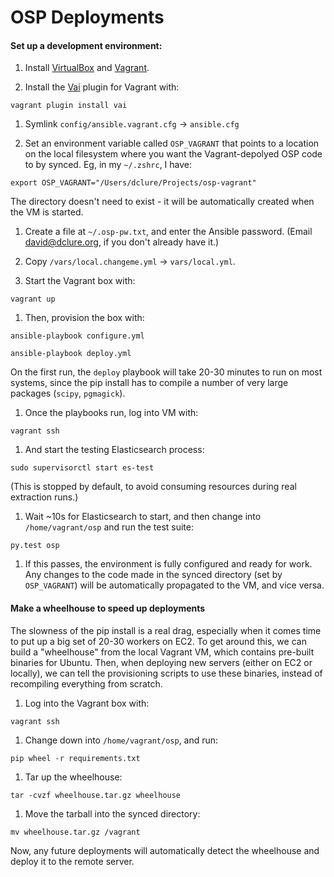 # OSP Deployments

#### Set up a development environment:

1. Install [VirtualBox](https://www.virtualbox.org/wiki/Downloads) and [Vagrant](https://www.vagrantup.com/downloads.html).

1. Install the [Vai](https://github.com/MatthewMi11er/vai) plugin for Vagrant with:

  `vagrant plugin install vai`

1. Symlink `config/ansible.vagrant.cfg` -> `ansible.cfg`

1. Set an environment variable called `OSP_VAGRANT` that points to a location on the local filesystem where you want the Vagrant-depolyed OSP code to by synced. Eg, in my `~/.zshrc`, I have:

  `export OSP_VAGRANT="/Users/dclure/Projects/osp-vagrant"`

  The directory doesn't need to exist - it will be automatically created when the VM is started.

1. Create a file at `~/.osp-pw.txt`, and enter the Ansible password. (Email david@dclure.org, if you don't already have it.)

1. Copy `/vars/local.changeme.yml` -> `vars/local.yml`.

1. Start the Vagrant box with:

  `vagrant up`

1. Then, provision the box with:

  `ansible-playbook configure.yml`

  `ansible-playbook deploy.yml`

  On the first run, the `deploy` playbook will take 20-30 minutes to run on most systems, since the pip install has to compile a number of very large packages (`scipy`, `pgmagick`).

1. Once the playbooks run, log into VM with:

  `vagrant ssh`

1. And start the testing Elasticsearch process:

  `sudo supervisorctl start es-test`

  (This is stopped by default, to avoid consuming resources during real extraction runs.)

1. Wait ~10s for Elasticsearch to start, and then change into `/home/vagrant/osp` and run the test suite:

  `py.test osp`

1. If this passes, the environment is fully configured and ready for work. Any changes to the code made in the synced directory (set by `OSP_VAGRANT`) will be automatically propagated to the VM, and vice versa.

#### Make a wheelhouse to speed up deployments

The slowness of the pip install is a real drag, especially when it comes time to put up a big set of 20-30 workers on EC2. To get around this, we can build a "wheelhouse" from the local Vagrant VM, which contains pre-built binaries for Ubuntu. Then, when deploying new servers (either on EC2 or locally), we can tell the provisioning scripts to use these binaries, instead of recompiling everything from scratch.

1. Log into the Vagrant box with:

  `vagrant ssh`

1. Change down into `/home/vagrant/osp`, and run:

  `pip wheel -r requirements.txt`

1. Tar up the wheelhouse:

  `tar -cvzf wheelhouse.tar.gz wheelhouse`

1. Move the tarball into the synced directory:

  `mv wheelhouse.tar.gz /vagrant`

Now, any future deployments will automatically detect the wheelhouse and deploy it to the remote server.
